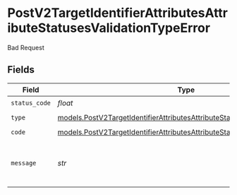 # PostV2TargetIdentifierAttributesAttributeStatusesValidationTypeError

Bad Request


## Fields

| Field                                                                                                                                                          | Type                                                                                                                                                           | Required                                                                                                                                                       | Description                                                                                                                                                    | Example                                                                                                                                                        |
| -------------------------------------------------------------------------------------------------------------------------------------------------------------- | -------------------------------------------------------------------------------------------------------------------------------------------------------------- | -------------------------------------------------------------------------------------------------------------------------------------------------------------- | -------------------------------------------------------------------------------------------------------------------------------------------------------------- | -------------------------------------------------------------------------------------------------------------------------------------------------------------- |
| `status_code`                                                                                                                                                  | *float*                                                                                                                                                        | :heavy_check_mark:                                                                                                                                             | N/A                                                                                                                                                            |                                                                                                                                                                |
| `type`                                                                                                                                                         | [models.PostV2TargetIdentifierAttributesAttributeStatusesBadRequestType](../models/postv2targetidentifierattributesattributestatusesbadrequesttype.md)         | :heavy_check_mark:                                                                                                                                             | N/A                                                                                                                                                            |                                                                                                                                                                |
| `code`                                                                                                                                                         | [models.PostV2TargetIdentifierAttributesAttributeStatusesCodeValidationType](../models/postv2targetidentifierattributesattributestatusescodevalidationtype.md) | :heavy_check_mark:                                                                                                                                             | N/A                                                                                                                                                            |                                                                                                                                                                |
| `message`                                                                                                                                                      | *str*                                                                                                                                                          | :heavy_check_mark:                                                                                                                                             | N/A                                                                                                                                                            | This attribute is not a status attribute.                                                                                                                      |